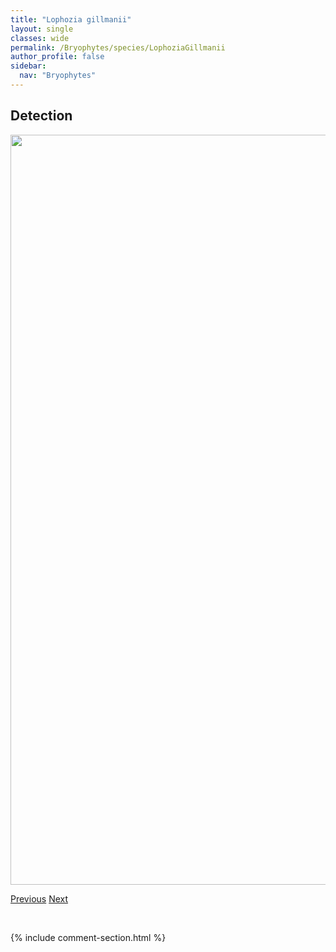 ```yaml
---
title: "Lophozia gillmanii"
layout: single
classes: wide
permalink: /Bryophytes/species/LophoziaGillmanii
author_profile: false
sidebar:
  nav: "Bryophytes"
---
```


<h2>Detection</h2>

<a href="https://drive.google.com/uc?export=view&id=19-noh8x8_Up1cA2s1qIeAf_NgPMrjCdy">
<img src="https://drive.google.com/uc?export=view&id=19-noh8x8_Up1cA2s1qIeAf_NgPMrjCdy" height = "1200" width = "800">
</a>


<a href="/DevelopmentWebsite/Bryophytes/species/LophoziaExcisa" class="pagination--pager" title="Lophozia excisa">Previous</a> <a href="/DevelopmentWebsite/Bryophytes/species/LophoziaGrandiretis" class="pagination--pager" title="Lophozia grandiretis">Next</a>

<p>&nbsp;</p>

{% include comment-section.html %}
